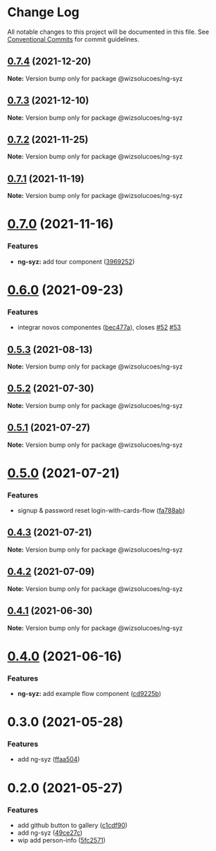 # Change Log

All notable changes to this project will be documented in this file.
See [Conventional Commits](https://conventionalcommits.org) for commit guidelines.

## [0.7.4](https://github.com/wizsolucoes/syz/compare/@wizsolucoes/ng-syz@0.7.3...@wizsolucoes/ng-syz@0.7.4) (2021-12-20)

**Note:** Version bump only for package @wizsolucoes/ng-syz





## [0.7.3](https://github.com/wizsolucoes/syz/compare/@wizsolucoes/ng-syz@0.7.2...@wizsolucoes/ng-syz@0.7.3) (2021-12-10)

**Note:** Version bump only for package @wizsolucoes/ng-syz





## [0.7.2](https://github.com/wizsolucoes/syz/compare/@wizsolucoes/ng-syz@0.7.1...@wizsolucoes/ng-syz@0.7.2) (2021-11-25)

**Note:** Version bump only for package @wizsolucoes/ng-syz





## [0.7.1](https://github.com/wizsolucoes/syz/compare/@wizsolucoes/ng-syz@0.7.0...@wizsolucoes/ng-syz@0.7.1) (2021-11-19)

**Note:** Version bump only for package @wizsolucoes/ng-syz





# [0.7.0](https://github.com/wizsolucoes/syz/compare/@wizsolucoes/ng-syz@0.6.0...@wizsolucoes/ng-syz@0.7.0) (2021-11-16)


### Features

* **ng-syz:** add tour component ([3969252](https://github.com/wizsolucoes/syz/commit/3969252a23989588b543b9c1d0c7d7730ee78374))





# [0.6.0](https://github.com/wizsolucoes/syz/compare/@wizsolucoes/ng-syz@0.5.3...@wizsolucoes/ng-syz@0.6.0) (2021-09-23)


### Features

* integrar novos componentes ([bec477a](https://github.com/wizsolucoes/syz/commit/bec477a1bfe0fa432d1f6a8f83f5f2ca5e388f29)), closes [#52](https://github.com/wizsolucoes/syz/issues/52) [#53](https://github.com/wizsolucoes/syz/issues/53)





## [0.5.3](https://github.com/wizsolucoes/syz/compare/@wizsolucoes/ng-syz@0.5.2...@wizsolucoes/ng-syz@0.5.3) (2021-08-13)

**Note:** Version bump only for package @wizsolucoes/ng-syz





## [0.5.2](https://github.com/wizsolucoes/syz/compare/@wizsolucoes/ng-syz@0.5.1...@wizsolucoes/ng-syz@0.5.2) (2021-07-30)

**Note:** Version bump only for package @wizsolucoes/ng-syz





## [0.5.1](https://github.com/wizsolucoes/syz/compare/@wizsolucoes/ng-syz@0.5.0...@wizsolucoes/ng-syz@0.5.1) (2021-07-27)

**Note:** Version bump only for package @wizsolucoes/ng-syz





# [0.5.0](https://github.com/wizsolucoes/syz/compare/@wizsolucoes/ng-syz@0.4.3...@wizsolucoes/ng-syz@0.5.0) (2021-07-21)


### Features

* signup & password reset login-with-cards-flow ([fa788ab](https://github.com/wizsolucoes/syz/commit/fa788abf8fcef11455dd0040d0eb4e1eb9a4cc5e))





## [0.4.3](https://github.com/wizsolucoes/syz/compare/@wizsolucoes/ng-syz@0.4.2...@wizsolucoes/ng-syz@0.4.3) (2021-07-21)

**Note:** Version bump only for package @wizsolucoes/ng-syz





## [0.4.2](https://github.com/wizsolucoes/syz/compare/@wizsolucoes/ng-syz@0.4.1...@wizsolucoes/ng-syz@0.4.2) (2021-07-09)

**Note:** Version bump only for package @wizsolucoes/ng-syz





## [0.4.1](https://github.com/wizsolucoes/syz/compare/@wizsolucoes/ng-syz@0.4.0...@wizsolucoes/ng-syz@0.4.1) (2021-06-30)

**Note:** Version bump only for package @wizsolucoes/ng-syz





# [0.4.0](https://github.com/wizsolucoes/syz/compare/@wizsolucoes/ng-syz@0.3.0...@wizsolucoes/ng-syz@0.4.0) (2021-06-16)


### Features

* **ng-syz:** add example flow component ([cd9225b](https://github.com/wizsolucoes/syz/commit/cd9225bfa310222a2060a49e72f3109588d1007b))





# 0.3.0 (2021-05-28)


### Features

* add ng-syz ([ffaa504](https://github.com/wizsolucoes/syz/commit/ffaa504bf384fa7d557c0b1f37ab2fbc17b2ecf3))





# 0.2.0 (2021-05-27)


### Features

* add github button to gallery ([c1cdf90](https://github.com/wizsolucoes/syz/commit/c1cdf9070ec1b2d4c9a145cc1b523aaff3e9143b))
* add ng-syz ([49ce27c](https://github.com/wizsolucoes/syz/commit/49ce27c22f3c6e48538556f96c457ec19fba7ec8))
* wip add person-info ([5fc2571](https://github.com/wizsolucoes/syz/commit/5fc2571e377c73fc84ccd9802a29947b373425df))
